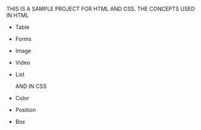 THIS IS A SAMPLE PROJECT FOR HTML AND CSS.
THE CONCEPTS USED IN HTML
+ Table
+ Forms
+ Image
+ Video
+ List

  AND IN CSS

+ Color
+ Position
+ Box
